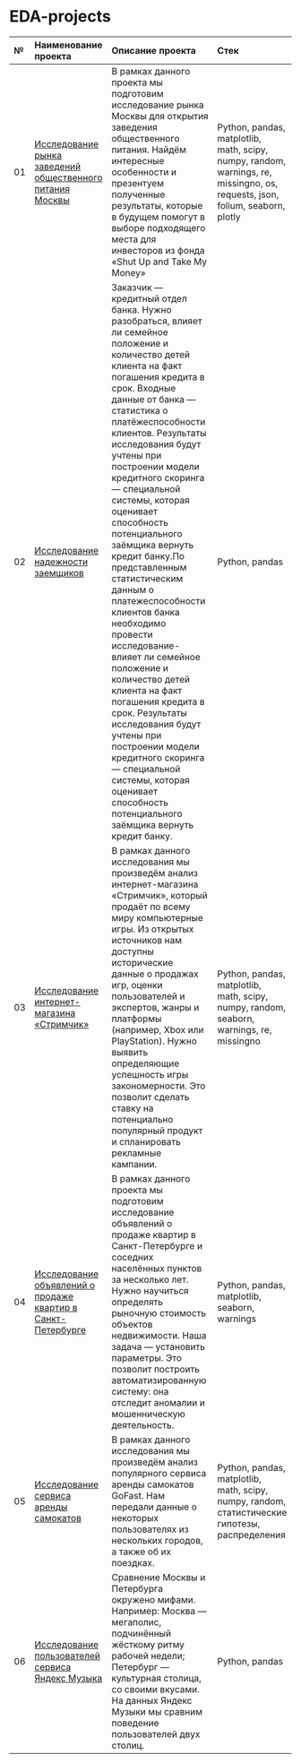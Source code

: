 # EDA-projects

| №  | Наименование проекта  | Описание проекта | Стек |
|:-- |:----------------------|:--------------|:-------------|
| 01 |[Исследование рынка заведений общественного питания Москвы](https://github.com/nikita-data/EDA_projects/blob/main/01_Catering%20market%20research/Catering_market_research%20(2).ipynb)|В рамках данного проекта мы подготовим исследование рынка Москвы для открытия заведения общественного питания. Найдём интересные особенности и презентуем полученные результаты, которые в будущем помогут в выборе подходящего места для инвесторов из фонда «Shut Up and Take My Money» |Python, pandas, matplotlib, math, scipy, numpy, random, warnings, re, missingno, os, requests, json, folium, seaborn, plotly |
| 02 |[Исследование надежности заемщиков](https://github.com/nikita-data/EDA_projects/blob/main/02_bank%20borrower%20research/bank_borrower_research%20(1).ipynb)|Заказчик — кредитный отдел банка. Нужно разобраться, влияет ли семейное положение и количество детей клиента на факт погашения кредита в срок. Входные данные от банка — статистика о платёжеспособности клиентов. Результаты исследования будут учтены при построении модели кредитного скоринга — специальной системы, которая оценивает способность потенциального заёмщика вернуть кредит банку.По представленным статистическим данным о платежеспособности клиентов банка необходимо провести исследование- влияет ли семейное положение и количество детей клиента на факт погашения кредита в срок. Результаты исследования будут учтены при построении модели кредитного скоринга — специальной системы, которая оценивает способность потенциального заёмщика вернуть кредит банку. |Python, pandas|
| 03 |[Исследование интернет-магазина «Стримчик»](https://github.com/nikita-data/EDA_projects/blob/main/e-commerce%20research/E-commerce%20research.ipynb)|В рамках данного исследования мы произведём анализ интернет-магазина «Стримчик», который продаёт по всему миру компьютерные игры. Из открытых источников нам доступны исторические данные о продажах игр, оценки пользователей и экспертов, жанры и платформы (например, Xbox или PlayStation). Нужно выявить определяющие успешность игры закономерности. Это позволит сделать ставку на потенциально популярный продукт и спланировать рекламные кампании. |Python, pandas, matplotlib, math, scipy, numpy, random, seaborn, warnings, re, missingno |
| 04 |[Исследование объявлений о продаже квартир в Санкт-Петербурге](https://github.com/nikita-data/EDA_projects/blob/main/real%20estate%20research/real%20estate%20research.ipynb)|В рамках данного проекта мы подготовим исследование объявлений о продаже квартир в Санкт-Петербурге и соседних населённых пунктов за несколько лет. Нужно научиться определять рыночную стоимость объектов недвижимости. Наша задача — установить параметры. Это позволит построить автоматизированную систему: она отследит аномалии и мошенническую деятельность. |Python, pandas, matplotlib, seaborn, warnings |
| 05 |[Исследование сервиса аренды самокатов](https://github.com/nikita-data/EDA_projects/blob/main/scooter%20rental%20research/scooter%20rental%20research.ipynb)|В рамках данного исследования мы произведём анализ популярного сервиса аренды самокатов GoFast. Нам передали данные о некоторых пользователях из нескольких городов, а также об их поездках. |Python, pandas, matplotlib, math, scipy, numpy, random, статистические гипотезы, распределения|
| 06 |[Исследование пользователей сервиса Яндекс Музыка](https://github.com/nikita-data/EDA_projects/blob/main/yandex%20music%20research/yandex_music_research.ipynb)|Сравнение Москвы и Петербурга окружено мифами. Например: Москва — мегаполис, подчинённый жёсткому ритму рабочей недели; Петербург — культурная столица, со своими вкусами. На данных Яндекс Музыки мы сравним поведение пользователей двух столиц. |Python, pandas|
